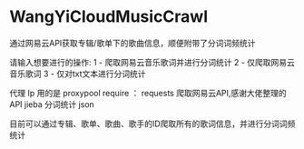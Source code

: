 # WangYiCloudMusicCrawl
通过网易云API获取专辑/歌单下的歌曲信息，顺便附带了分词词频统计

请输入想要进行的操作:
1 - 爬取网易云音乐歌词并进行分词统计
2 - 仅爬取网易云音乐歌词
3 - 仅对txt文本进行分词统计
 
代理 Ip 用的是 proxypool
require ：
requests 爬取网易云API,感谢大佬整理的API
jieba 分词统计
json 
 
目前可以通过专辑、歌单、歌曲、歌手的ID爬取所有的歌词信息，并进行分词词频统计
